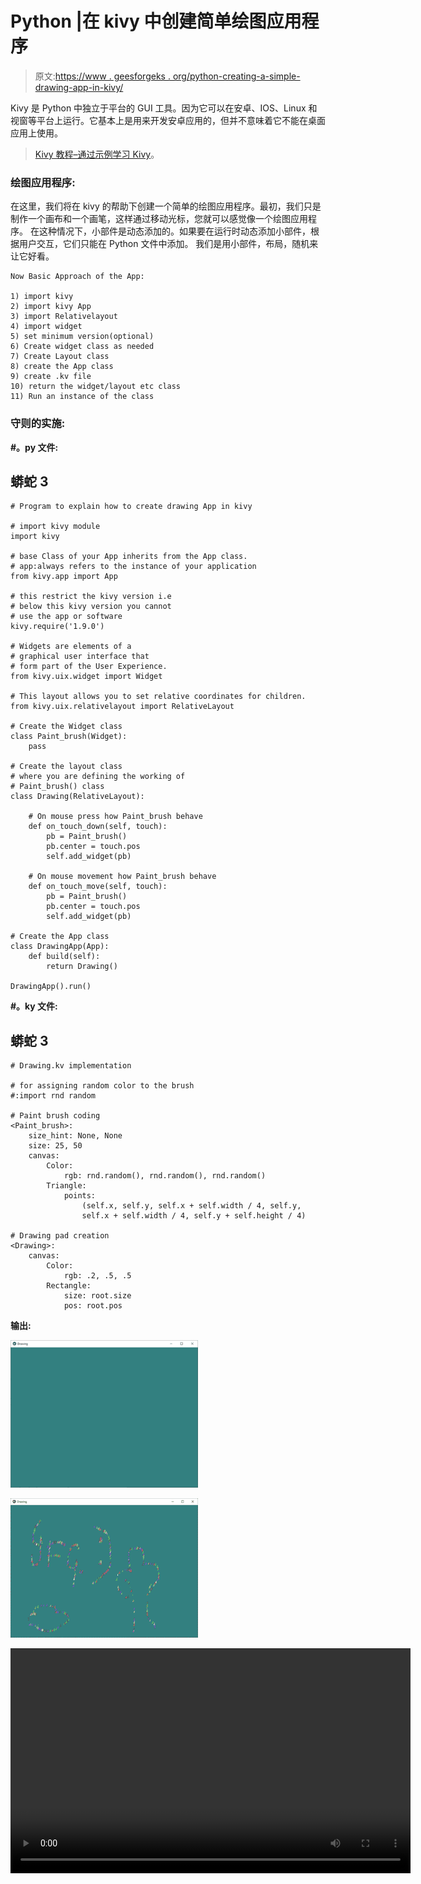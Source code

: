 # Python |在 kivy 中创建简单绘图应用程序

> 原文:[https://www . geesforgeks . org/python-creating-a-simple-drawing-app-in-kivy/](https://www.geeksforgeeks.org/python-creating-a-simple-drawing-app-in-kivy/)

Kivy 是 Python 中独立于平台的 GUI 工具。因为它可以在安卓、IOS、Linux 和视窗等平台上运行。它基本上是用来开发安卓应用的，但并不意味着它不能在桌面应用上使用。

> [Kivy 教程–通过示例学习 Kivy](https://www.geeksforgeeks.org/kivy-tutorial/)。

### 绘图应用程序:

在这里，我们将在 kivy 的帮助下创建一个简单的绘图应用程序。最初，我们只是制作一个画布和一个画笔，这样通过移动光标，您就可以感觉像一个绘图应用程序。
在这种情况下，小部件是动态添加的。如果要在运行时动态添加小部件，根据用户交互，它们只能在 Python 文件中添加。
我们是用小部件，布局，随机来让它好看。

```
Now Basic Approach of the App:

1) import kivy
2) import kivy App
3) import Relativelayout
4) import widget
5) set minimum version(optional)
6) Create widget class as needed
7) Create Layout class
8) create the App class
9) create .kv file
10) return the widget/layout etc class
11) Run an instance of the class
```

### **守则的实施:**

**#。py 文件:**

## 蟒蛇 3

```
# Program to explain how to create drawing App in kivy 

# import kivy module    
import kivy  

# base Class of your App inherits from the App class.    
# app:always refers to the instance of your application   
from kivy.app import App 

# this restrict the kivy version i.e  
# below this kivy version you cannot  
# use the app or software  
kivy.require('1.9.0') 

# Widgets are elements of a
# graphical user interface that
# form part of the User Experience.
from kivy.uix.widget import Widget

# This layout allows you to set relative coordinates for children.
from kivy.uix.relativelayout import RelativeLayout

# Create the Widget class
class Paint_brush(Widget):
    pass

# Create the layout class
# where you are defining the working of
# Paint_brush() class
class Drawing(RelativeLayout):

    # On mouse press how Paint_brush behave
    def on_touch_down(self, touch):
        pb = Paint_brush()
        pb.center = touch.pos
        self.add_widget(pb)

    # On mouse movement how Paint_brush behave
    def on_touch_move(self, touch):
        pb = Paint_brush()
        pb.center = touch.pos
        self.add_widget(pb)

# Create the App class       
class DrawingApp(App):
    def build(self):
        return Drawing()

DrawingApp().run()
```

**#。ky 文件:**

## 蟒蛇 3

```
# Drawing.kv implementation

# for assigning random color to the brush
#:import rnd random

# Paint brush coding
<Paint_brush>:
    size_hint: None, None
    size: 25, 50
    canvas:
        Color:
            rgb: rnd.random(), rnd.random(), rnd.random()
        Triangle:
            points:
                (self.x, self.y, self.x + self.width / 4, self.y,
                self.x + self.width / 4, self.y + self.height / 4)

# Drawing pad creation           
<Drawing>:
    canvas:
        Color:
            rgb: .2, .5, .5
        Rectangle:
            size: root.size
            pos: root.pos
```

**输出:**

![](img/98ea5a43cc899e1f87561b7bd251337d.png)

![](img/bc7a8f1b7ab19fdd4d243fba19a2769e.png)

<video class="wp-video-shortcode" id="video-339706-1" width="640" height="360" preload="metadata" controls=""><source type="video/mp4" src="https://media.geeksforgeeks.org/wp-content/uploads/20210131135309/FreeOnlineScreenRecorderProject3.mp4?_=1">[https://media.geeksforgeeks.org/wp-content/uploads/20210131135309/FreeOnlineScreenRecorderProject3.mp4](https://media.geeksforgeeks.org/wp-content/uploads/20210131135309/FreeOnlineScreenRecorderProject3.mp4)</video>